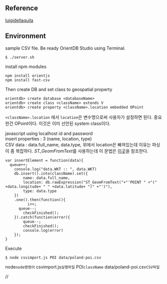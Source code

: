 ## Reference
[luigidellaquila](https://github.com/mothcar/wkt-to-orient)  

## Environment
sample CSV file.
Be ready OrientDB Studio using Terminal.
```
$ ./server.sh
```
install npm modules
```
npm install orientjs
npm install fast-csv
```

Then create DB and set class to geospatial property
```
orientdb> create database <databaseName>
orientdb> create class <className> extends V
orientdb> create property <className>.location embedded OPoint
```
`<className>.location` 에서 `location`은 변수명으로써 사용자가 설정하면 된다. 중요한건 OPoint이다. 이것은 이미 선언된 system class이다.

javascript using localhost id and password  
insert properties : 3 (name, location, type)  
CSV data : data.full_name, data.type, 
위에서 location은 빠져있는데 이유는 파싱이 좀 복잡하다. *ST_GeomFromText*를 사용하는데 이 문법은 [이곳](http://www.postgis.org/docs/ST_GeomFromText.html)을 참조한다.  
```
var insertElement = function(data){
  queue++;
	console.log("data.WKT :: ", data.WKT)
	db.insert().into(className).set({
		name: data.full_name,
		location: db.rawExpression("ST_GeomFromText("+"'POINT " +"("  +data.longitude+ " " +data.latitude+ ")" +"')"),
		type: data.type
	})
	.one().then(function(){
		  i++;
      queue--;
	    checkFinished();
    }).catch(function(error){
	    queue--;
    	checkFinished();
    	console.log(error)
    });
}
```

Execute
```
$ node csvimport.js POI data/poland-poi.csv 
```
node`node명령어` csvimport.js`실행파일` POI`className` data/poland-poi.csv`CSV파일`   




//
